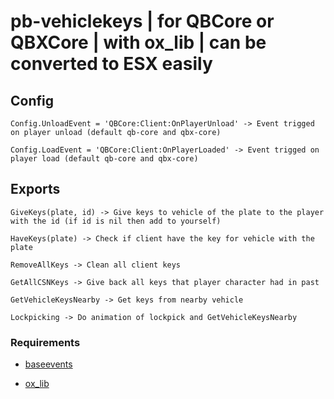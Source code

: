 # pb-vehiclekeys | for QBCore or QBXCore | with ox_lib | can be converted to ESX easily

## Config
```
Config.UnloadEvent = 'QBCore:Client:OnPlayerUnload' -> Event trigged on player unload (default qb-core and qbx-core)

Config.LoadEvent = 'QBCore:Client:OnPlayerLoaded' -> Event trigged on player load (default qb-core and qbx-core)
```
## Exports

```
GiveKeys(plate, id) -> Give keys to vehicle of the plate to the player with the id (if id is nil then add to yourself)

HaveKeys(plate) -> Check if client have the key for vehicle with the plate

RemoveAllKeys -> Clean all client keys

GetAllCSNKeys -> Give back all keys that player character had in past

GetVehicleKeysNearby -> Get keys from nearby vehicle

Lockpicking -> Do animation of lockpick and GetVehicleKeysNearby
```

### Requirements

- [baseevents](https://github.com/xaviablaza/fivem-playground/tree/master/cfx-server-data/resources/%5Bsystem%5D/baseevents)

* [ox_lib](https://github.com/overextended/ox_lib)
